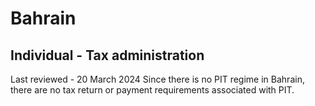 # Bahrain
## Individual - Tax administration
Last reviewed - 20 March 2024
Since there is no PIT regime in Bahrain, there are no tax return or payment requirements associated with PIT.
